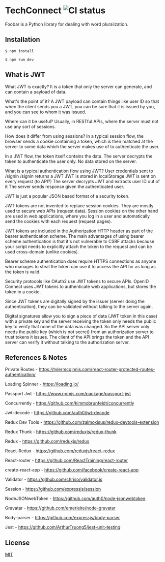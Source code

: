 # TechConnect ![CI status](https://img.shields.io/badge/build-passing-brightgreen.svg)

Foobar is a Python library for dealing with word pluralization.

## Installation



`$ npm install`

`$ npm run dev`

## What is JWT

What JWT is exactly?
It is a token that only the server can generate, and can contain a payload of data.

What's the point of it?
A JWT payload can contain things like user ID so that when the client sends you a JWT, you can be sure that it is issued by you, and you can see to whom it was issued.

Where can it be useful?
Usually, in RESTful APIs, where the server must not use any sort of sessions.

How does it differ from using sessions?
In a typical session flow, the browser sends a cookie containing a token, which is then matched at the server to some data which the server makes use of to authenticate the user.

In a JWT flow, the token itself contains the data. The server decrypts the token to authenticate the user only. No data stored on the server.

What is a typical authentication flow using JWT?
User credentials sent to /signin
/signin returns a JWT
JWT is stored in localStorage
JWT is sent on every request (to API?)
The server decrypts JWT and extracts user ID out of it
The server sends response given the authenticated user.

JWT is just a popular JSON based format of a security token.

JWT tokens are not invented to replace session cookies. They are mostly used to secure web APIs (request data). Session cookies on the other hand are used in web applications, where you log in a user and automatically send the cookies with each request (request pages).

JWT tokens are included in the Authorization HTTP header as part of the bearer authentication scheme. The main advantages of using bearer scheme authentication is that it's not vulnerable to CSRF attacks because your script needs to explicitly attach the token to the request and can be used cross-domain (unlike cookies).

Bearer scheme authentication does require HTTPS connections as anyone who manages to steal the token can use it to access the API for as long as the token is valid.

Security protocols like OAuth2 use JWT tokens to secure APIs. OpenID Connect uses JWT tokens to authenticate web applications, but stores the token in a cookie.

Since JWT tokens are digitally signed by the issuer (server doing the authentication), they can be validated without talking to the server again.

Digital signatures allow you to sign a piece of data (JWT token in this case) with a private key and the server receiving the token only needs the public key to verify that none of the data was changed. So the API server only needs the public key (which is not secret) from an authorization server to trust tokens it issues. The client of the API brings the token and the API server can verify it without talking to the authorization server.

## References & Notes

Private Routes - https://tylermcginnis.com/react-router-protected-routes-authentication/

Loading Spinner - https://loading.io/

Passport Jwt - https://www.npmjs.com/package/passport-jwt

Concurrently - https://github.com/kimmobrunfeldt/concurrently

Jwt-decode - https://github.com/auth0/jwt-decode

Redux Dev Tools - https://github.com/zalmoxisus/redux-devtools-extension

Redux Thunk - https://github.com/reduxjs/redux-thunk

Redux - https://github.com/reduxjs/redux

React-Redux - https://github.com/reduxjs/react-redux

React-router - https://github.com/ReactTraining/react-router

create-react-app - https://github.com/facebook/create-react-app

Validator - https://github.com/chriso/validator.js

Session - https://github.com/expressjs/session

NodeJSONwebToken - https://github.com/auth0/node-jsonwebtoken

Gravatar - https://github.com/emerleite/node-gravatar

Body-parser - https://github.com/expressjs/body-parser

Jest - https://github.com/ArthurTruong5/jest-unit-testing


## License
[MIT](https://choosealicense.com/licenses/mit/)
